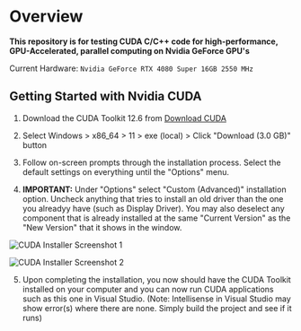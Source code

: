 # Overview

**This repository is for testing CUDA C/C++ code for high-performance, GPU-Accelerated, parallel computing on Nvidia GeForce GPU's**

Current Hardware: `Nvidia GeForce RTX 4080 Super 16GB 2550 MHz`

## Getting Started with Nvidia CUDA

1. Download the CUDA Toolkit 12.6 from [Download CUDA](https://developer.nvidia.com/cuda-downloads)

2. Select Windows > x86_64 > 11 > exe (local) > Click "Download (3.0 GB)" button

3. Follow on-screen prompts through the installation process. Select the default settings on everything until the "Options" menu.

4. **IMPORTANT:** Under "Options" select "Custom (Advanced)" installation option. Uncheck anything that tries to install an old driver than the one you alreadyy have (such as Display Driver). You may also deselect any component that is already installed at the same "Current Version" as the "New Version" that it shows in the window.

![CUDA Installer Screenshot 1](https://github.com/user-attachments/assets/c3ed557b-8634-41f6-b666-3d15b99f7ac9)

![CUDA Installer Screenshot 2](https://github.com/user-attachments/assets/aeeb40b0-435b-4361-9ede-cebe5a2000f1)

5. Upon completing the installation, you now should have the CUDA Toolkit installed on your computer and you can now run CUDA applications such as this one in Visual Studio. (Note: Intellisense in Visual Studio may show error(s) where there are none. Simply build the project and see if it runs)
